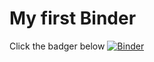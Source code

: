 # My first Binder

Click the badger below
[![Binder](https://mybinder.org/badge_logo.svg)](https://mybinder.org/v2/gh/ellelang/my-first-binder/master)
